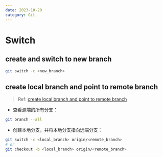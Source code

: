```yaml
---
date: 2023-10-20
category: Git
---
```


# Switch

## create and switch to new branch

```bash
git switch -c <new_branch>
```

## create local branch and point to remote branch

> Ref: [create local branch and point to remote branch](https://stackoverflow.com/a/10317152)

- 查看源端的所有分支：

```bash
git branch --all
```

- 创建本地分支，并将本地分支指向远端分支：

```bash
git switch -c <local_branch> origin/<remote_branch>
# or
git checkout -b <local_branch> origin/<remote_branch>
```
